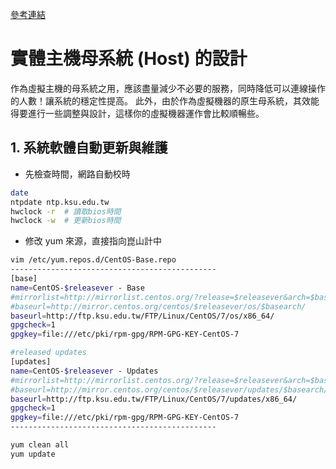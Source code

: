 [參考連結](http://dic.vbird.tw/network_project/unit02.php)
# 實體主機母系統 (Host) 的設計
作為虛擬主機的母系統之用，應該盡量減少不必要的服務，同時降低可以連線操作的人數！讓系統的穩定性提高。 此外，由於作為虛擬機器的原生母系統，其效能得要進行一些調整與設計，這樣你的虛擬機器運作會比較順暢些。
## 1. 系統軟體自動更新與維護
- 先檢查時間，網路自動校時
```bash
date
ntpdate ntp.ksu.edu.tw
hwclock -r  # 讀取bios時間
hwclock -w  # 更新bios時間
```
- 修改 yum 來源，直接指向崑山計中
```bash
vim /etc/yum.repos.d/CentOS-Base.repo
----------------------------------------------
[base]
name=CentOS-$releasever - Base
#mirrorlist=http://mirrorlist.centos.org/?release=$releasever&arch=$basearch&repo=os&infra=$infra
#baseurl=http://mirror.centos.org/centos/$releasever/os/$basearch/
baseurl=http://ftp.ksu.edu.tw/FTP/Linux/CentOS/7/os/x86_64/
gpgcheck=1
gpgkey=file:///etc/pki/rpm-gpg/RPM-GPG-KEY-CentOS-7

#released updates
[updates]
name=CentOS-$releasever - Updates
#mirrorlist=http://mirrorlist.centos.org/?release=$releasever&arch=$basearch&repo=updates&infra=$infra
#baseurl=http://mirror.centos.org/centos/$releasever/updates/$basearch/
baseurl=http://ftp.ksu.edu.tw/FTP/Linux/CentOS/7/updates/x86_64/
gpgcheck=1
gpgkey=file:///etc/pki/rpm-gpg/RPM-GPG-KEY-CentOS-7
----------------------------------------------
```
```bash
yum clean all
yum update
```
